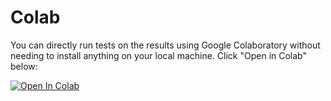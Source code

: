 # Colab

You can directly run tests on the results using Google Colaboratory without needing to install anything on your local machine. Click "Open in Colab" below:

[![Open In Colab](https://colab.research.google.com/assets/colab-badge.svg)](https://colab.research.google.com/github/JHA-Lab/ece364_2022/blob/master/A4/Assignment4_ECE364_2022.ipynb)
